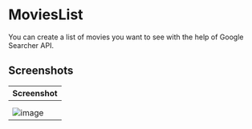 # MoviesList
You can create a list of movies you want to see with the help of Google Searcher API.

## Screenshots 
| Screenshot |
|------------|
| [](https://github.com/nancyadam24/MoviesList/assets/125753878/773410ef-9444-4f81-9f34-261a4cf05f61) | ![](https://github.com/nancyadam24/MoviesList/assets/125753878/773410ef-9444-4f81-9f34-261a4cf05f61) |
| [](https://github.com/nancyadam24/MoviesList/assets/125753878/23ab4c33-e340-446b-9aff-959df2d9f6e7) | ![](https://github.com/nancyadam24/MoviesList/assets/125753878/23ab4c33-e340-446b-9aff-959df2d9f6e7) |
| ![image](https://github.com/nancyadam24/MoviesList/assets/125753878/abe3f657-14e2-4a40-af6f-28ee21538e9a) | ![image](https://github.com/nancyadam24/MoviesList/assets/125753878/e6d0f180-0055-45eb-8d5a4c8ff0b0a47e)|


